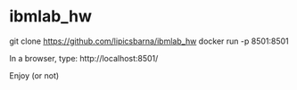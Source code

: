 # ibmlab_hw

git clone https://github.com/lipicsbarna/ibmlab_hw
docker run -p 8501:8501

In a browser, type:
http://localhost:8501/

Enjoy (or not)
